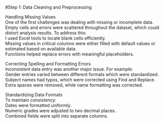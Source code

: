 #Step 1: Data Cleaning and Preprocessing  

Handling Missing Values  
One of the first challenges was dealing with missing or incomplete data. Empty cells and errors were scattered throughout the dataset, which could distort analysis results. To address this:  
I used Excel tools to locate blank cells efficiently.  
Missing values in critical columns were either filled with default values or estimated based on available data.  
Functions helped replace errors with meaningful placeholders.  

Correcting Spelling and Formatting Errors  
Inconsistent data entry was another major issue. For example:  
Gender entries varied between different formats which were standardized.  
Subject names had typos, which were corrected using Find and Replace.  
Extra spaces were removed, while name formatting was corrected.  

Standardizing Data Formats  
To maintain consistency:  
Dates were formatted uniformly.  
Numeric grades were adjusted to two decimal places.  
Combined fields were split into separate columns.  
